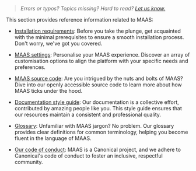 > *Errors or typos? Topics missing? Hard to read? <a href="https://docs.google.com/forms/d/e/1FAIpQLScIt3ffetkaKW3gDv6FDk7CfUTNYP_HGmqQotSTtj2htKkVBw/viewform?usp=pp_url&entry.1739714854=https://maas.io/docs/general-information" target = "_blank">Let us know.</a>*

This section provides reference information related to MAAS:

- [Installation requirements](/t/reference-installation-requirements/6233): Before you take the plunge, get acquainted with the minimal prerequisites to ensure a smooth installation process. Don't worry, we've got you covered.

- [MAAS settings](/t/how-to-change-maas-3-4-settings/6347): Personalise your MAAS experience. Discover an array of customisation options to align the platform with your specific needs and preferences.

- [MAAS source code](https://launchpad.net/maas): Are you intrigued by the nuts and bolts of MAAS? Dive into our openly accessible source code to learn more about how MAAS ticks under the hood.

- [Documentation style guide](/t/reference-documentation-style-guide/4186): Our documentation is a collective effort, contributed by amazing people like you. This style guide ensures that our resources maintain a consistent and professional quality. 

- [Glossary](/t/reference-maas-glossary/5416): Unfamiliar with MAAS jargon? No problem. Our glossary provides clear definitions for common terminology, helping you become fluent in the language of MAAS.

- [Our code of conduct](https://ubuntu.com/community/code-of-conduct): MAAS is a Canonical project, and we adhere to Canonical's code of conduct to foster an inclusive, respectful community.

